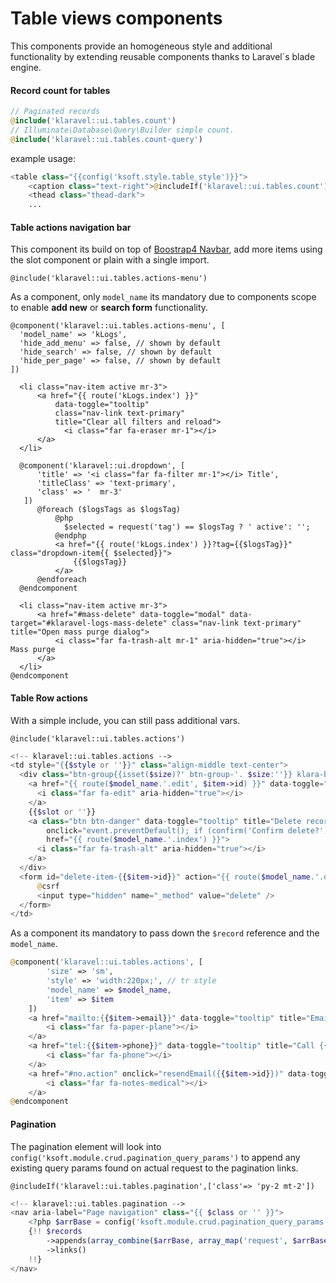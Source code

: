 # Table views components

This components provide an homogeneous style and additional functionality by extending reusable
components thanks to Laravel´s blade engine.

#### Record count for tables

```php
// Paginated records
@include('klaravel::ui.tables.count')
// Illuminate\Database\Query\Builder simple count.
@include('klaravel::ui.tables.count-query')
```

example usage:

```php
<table class="{{config('ksoft.style.table_style')}}">
    <caption class="text-right">@includeIf('klaravel::ui.tables.count')</caption>
    <thead class="thead-dark">
    ...
```

#### Table actions navigation bar

This component its build on top of [Boostrap4 Navbar](https://getbootstrap.com/docs/4.0/components/navbar/), add
more items using the slot component or plain with a single import.

```
@include('klaravel::ui.tables.actions-menu')
```

As a component, only `model_name` its mandatory due to components scope to enable **add new** or **search form** functionality.

```
@component('klaravel::ui.tables.actions-menu', [
  'model_name' => 'kLogs',
  'hide_add_menu' => false, // shown by default
  'hide_search' => false, // shown by default
  'hide_per_page' => false, // shown by default
])

  <li class="nav-item active mr-3">
      <a href="{{ route('kLogs.index') }}"
          data-toggle="tooltip"
          class="nav-link text-primary"
          title="Clear all filters and reload">
            <i class="far fa-eraser mr-1"></i>
      </a>
  </li>

  @component('klaravel::ui.dropdown', [
      'title' => '<i class="far fa-filter mr-1"></i> Title',
      'titleClass' => 'text-primary',
      'class' => '  mr-3'
   ])
      @foreach ($logsTags as $logsTag)
          @php
            $selected = request('tag') == $logsTag ? ' active': '';
          @endphp
          <a href="{{ route('kLogs.index') }}?tag={{$logsTag}}" class="dropdown-item{{ $selected}}">
              {{$logsTag}}
          </a>
      @endforeach
  @endcomponent

  <li class="nav-item active mr-3">
      <a href="#mass-delete" data-toggle="modal" data-target="#klaravel-logs-mass-delete" class="nav-link text-primary" title="Open mass purge dialog">
          <i class="far fa-trash-alt mr-1" aria-hidden="true"></i> Mass purge
      </a>
  </li>
@endcomponent
```

#### Table Row actions

With a simple include, you can still pass additional vars.

```
@include('klaravel::ui.tables.actions')
```

```php
<!-- klaravel::ui.tables.actions -->
<td style="{{$style or ''}}" class="align-middle text-center">
  <div class="btn-group{{isset($size)?' btn-group-'. $size:''}} klara-bt-group" role="group">
    <a href="{{ route($model_name.'.edit', $item->id) }}" data-toggle="tooltip" title="Edit record" class="btn btn-primary">
      <i class="far fa-edit" aria-hidden="true"></i>
    </a>
    {{$slot or ''}}
    <a class="btn btn-danger" data-toggle="tooltip" title="Delete record"
        onclick="event.preventDefault(); if (confirm('Confirm delete?')){ document.getElementById('delete-item-{{$item->id}}').submit();}"
        href="{{ route($model_name.'.index') }}">
      <i class="far fa-trash-alt" aria-hidden="true"></i>
    </a>
  </div>
  <form id="delete-item-{{$item->id}}" action="{{ route($model_name.'.destroy', $item->id) }}" method="POST" style="display: none;">
      @csrf
      <input type="hidden" name="_method" value="delete" />
  </form>
</td>
```

As a component its mandatory to pass down the `$record` reference and the `model_name`.

```php
@component('klaravel::ui.tables.actions', [
        'size' => 'sm',
        'style' => 'width:220px;', // tr style
        'model_name' => $model_name,
        'item' => $item
    ])
    <a href="mailto:{{$item->email}}" data-toggle="tooltip" title="Email {{$item->email}}" class="btn btn-primary text-white">
        <i class="far fa-paper-plane"></i>
    </a>
    <a href="tel:{{$item->phone}}" data-toggle="tooltip" title="Call {{$item->phone}}" class="btn btn-primary text-white">
        <i class="far fa-phone"></i>
    </a>
    <a href="#no.action" onclick="resendEmail({{$item->id}})" data-toggle="tooltip" title="Test Email for admin" class="btn btn-primary text-white">
        <i class="far fa-notes-medical"></i>
    </a>
@endcomponent
```

#### Pagination

The pagination element will look into `config('ksoft.module.crud.pagination_query_params')` to append
any existing query params found on actual request to the pagination links.

```
@includeIf('klaravel::ui.tables.pagination',['class'=> 'py-2 mt-2'])
```

```php
<!-- klaravel::ui.tables.pagination -->
<nav aria-label="Page navigation" class="{{ $class or '' }}">
    <?php $arrBase = config('ksoft.module.crud.pagination_query_params'); ?>
    {!! $records
        ->appends(array_combine($arrBase, array_map('request', $arrBase)))
        ->links()
    !!}
</nav>
```
